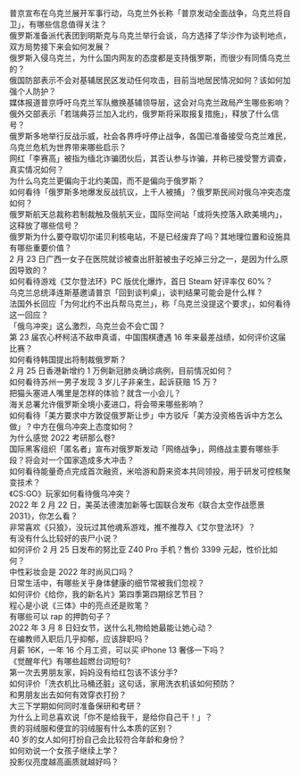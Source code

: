 普京宣布在乌克兰展开军事行动，乌克兰外长称「普京发动全面战争，乌克兰将自卫」，有哪些信息值得关注？  
俄罗斯准备派代表团到明斯克与乌克兰举行会谈，乌方选择了华沙作为谈判地点，双方局势接下来会如何发展？  
俄罗斯入侵乌克兰，为什么国内网友的态度都是支持俄罗斯，而很少有同情乌克兰的？  
俄国防部表示不会对基辅居民区发动任何攻击，目前当地居民情况如何？该如何加强个人防护？  
媒体报道普京呼吁乌克兰军队撤换基辅领导层，这会对乌克兰政局产生哪些影响？  
俄外交部表示「若瑞典芬兰加入北约，俄罗斯将采取报复措施」，释放了什么信号？  
俄罗斯多地举行反战示威，社会各界呼吁停止战争，各国已准备接受乌克兰难民，乌克兰危机为世界带来哪些启示？  
网红「李赛高」被指为缅北诈骗团伙后，其否认参与诈骗，并称已接受警方调查，真实情况如何？  
为什么乌克兰更偏向于北约美国，而不是偏向于俄罗斯？  
如何看待「俄罗斯多地爆发反战抗议，上千人被捕」？俄罗斯民间对俄乌冲突态度如何？  
俄罗斯航天总裁称若制裁触及俄航天业，国际空间站「或将失控落入欧美境内」，这释放了哪些信号？  
俄罗斯为什么要夺取切尔诺贝利核电站，不是已经废弃了吗？其地理位置和设施具有哪些重要价值？  
2 月 23 日广西一女子在医院就诊被查出肝脏被虫子吃掉三分之一，是因为什么原因导致的？  
如何看待游戏《艾尔登法环》PC 版优化爆炸，首日 Steam 好评率仅 60%？  
乌克兰总统泽连斯基邀请普京「回到谈判桌」，谈判结果可能会是什么样？  
法国外长回应「为何北约不出兵帮乌克兰」，称「乌克兰没提这个要求」，如何看待这一回应？  
「俄乌冲突」这么激烈，乌克兰会不会亡国？  
第 23 届农心杯柯洁不敌申真谞，中国围棋遭遇 16 年来最差战绩，如何评价这届比赛？  
如何看待韩国提出将制裁俄罗斯？  
2 月 25 日香港新增约 1 万例新冠肺炎确诊病例，目前情况如何？  
如何看待苏州一男子发现 3 岁儿子非亲生，起诉获赔 15 万？  
把猫头塞进人嘴里是怎样的体验？就含一小会儿？  
海关总署允许俄罗斯全境小麦进口，将会带来哪些影响？  
如何看待「美方要求中方敦促俄罗斯让步」中方驳斥「美方没资格告诉中方怎么做」？中方在俄乌冲突上态度如何？  
为什么感觉 2022 考研那么卷?  
国际黑客组织「匿名者」宣布对俄罗斯发动「网络战争」，网络战主要有哪些手段？将会对一个国家造成多大冲击？  
如何看待能量奇点完成首次融资，米哈游和蔚来资本共同领投，用于研发可控核聚变技术？  
《CS:GO》玩家如何看待俄乌冲突？  
2022 年 2 月 22 日，美英法德澳加新等七国联合发布《联合太空作战愿景 2031》，你怎么看？  
非常喜欢《只狼》，没玩过其他魂系游戏，推不推荐入《艾尔登法环》？  
有没有什么比较好的丧尸小说？  
如何评价 2 月 25 日发布的努比亚 Z40 Pro 手机？售价 3399 元起，性价比如何？  
中性彩妆会是 2022 年时尚风口吗？  
日常生活中，有哪些关乎身体健康的细节常被我们忽视？  
如何评价《给你，我的新名片》第四季第四期综艺节目？  
程心是小说《三体》中的亮点还是败笔？  
有哪些可以 rap 的押韵句子？  
2022 年 3 月 8 日妇女节，送什么礼物给她最能让她心动？  
在编教师入职后几乎抑郁，应该辞职吗？  
月薪 16K，一年 16 个月工资，可以买 iPhone 13 奢侈一下吗？  
《觉醒年代》有哪些超燃台词短句?  
第一次去男朋友家，妈妈没有给红包该不该分手?  
如何评价「洗衣机比马桶还脏」这句话，家用洗衣机该如何预防？  
和男朋友出去如何有效穿衣打扮？  
大三下学期如何同时准备保研和考研？  
为什么上司总喜欢说「你不是给我干，是给你自己干！」？  
贵的羽绒服和便宜的羽绒服有什么本质的区别？  
40 岁的女人如何打扮自己会比较符合年龄和身份？  
如何劝说一个女孩子继续上学？  
投影仪亮度越高画质就越好吗？  
